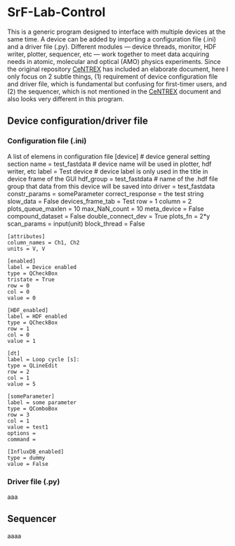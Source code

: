 # SrF-Lab-Control

This is a generic program designed to interface with multiple devices at the same time. A device can be added by importing a configuration file (.ini) and a driver file (.py). Different modules — device threads, monitor, HDF writer, plotter, sequencer, etc — work together to meet data acquiring needs in atomic, molecular and optical (AMO) physics experiments. Since the original repository [CeNTREX](https://github.com/js216/CeNTREX) has included an elaborate document, here I only focus on 2 subtle things, (1) requirement of device configuration file and driver file, which is fundamental but confusing for first-timer users, and (2) the sequencer, which is not mentioned in the [CeNTREX](https://github.com/js216/CeNTREX) document and also looks very different in this program.

## Device configuration/driver file
### Configuration file (.ini)
A list of elemens in configuration file
    [device]                                # device general setting section
    name = test_fastdata                    # device name will be used in plotter, hdf writer, etc
    label = Test device                     # device label is only used in the title in device frame of the GUI
    hdf_group = test_fastdata               # name of the .hdf file group that data from this device will be saved into
    driver = test_fastdata
    constr_params = someParameter
    correct_response = the test string
    slow_data = False
    devices_frame_tab = Test
    row = 1
    column = 2
    plots_queue_maxlen = 10
    max_NaN_count = 10
    meta_device = False
    compound_dataset = False
    double_connect_dev = True
    plots_fn = 2*y
    scan_params = input(unit)
    block_thread = False

    [attributes]
    column_names = Ch1, Ch2
    units = V, V

    [enabled]
    label = Device enabled
    type = QCheckBox
    tristate = True
    row = 0
    col = 0
    value = 0

    [HDF_enabled]
    label = HDF enabled
    type = QCheckBox
    row = 1
    col = 0
    value = 1

    [dt]
    label = Loop cycle [s]:
    type = QLineEdit
    row = 2
    col = 1
    value = 5

    [someParameter]
    label = some parameter
    type = QComboBox
    row = 3
    col = 1
    value = test1
    options =
    command =

    [InfluxDB_enabled]
    type = dummy
    value = False



### Driver file (.py)
aaa


## Sequencer
aaaa
